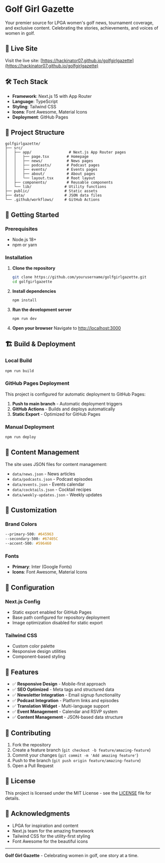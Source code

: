 # Golf Girl Gazette

Your premier source for LPGA women's golf news, tournament coverage, and exclusive content. Celebrating the stories, achievements, and voices of women in golf.

## 🚀 Live Site

Visit the live site: [https://hackinator07.github.io/golfgirlgazette](https://hackinator07.github.io/golfgirlgazette)

## 🛠️ Tech Stack

- **Framework**: Next.js 15 with App Router
- **Language**: TypeScript
- **Styling**: Tailwind CSS
- **Icons**: Font Awesome, Material Icons
- **Deployment**: GitHub Pages

## 📁 Project Structure

```
golfgirlgazette/
├── src/
│   ├── app/                 # Next.js App Router pages
│   │   ├── page.tsx        # Homepage
│   │   ├── news/           # News pages
│   │   ├── podcasts/       # Podcast pages
│   │   ├── events/         # Events pages
│   │   ├── about/          # About pages
│   │   └── layout.tsx      # Root layout
│   ├── components/         # Reusable components
│   └── lib/               # Utility functions
├── public/                # Static assets
├── data/                  # JSON data files
└── .github/workflows/     # GitHub Actions
```

## 🚀 Getting Started

### Prerequisites

- Node.js 18+
- npm or yarn

### Installation

1. **Clone the repository**
   ```bash
   git clone https://github.com/yourusername/golfgirlgazette.git
   cd golfgirlgazette
   ```

2. **Install dependencies**
   ```bash
   npm install
   ```

3. **Run the development server**
   ```bash
   npm run dev
   ```

4. **Open your browser**
   Navigate to [http://localhost:3000](http://localhost:3000)

## 🏗️ Build & Deployment

### Local Build
```bash
npm run build
```

### GitHub Pages Deployment

This project is configured for automatic deployment to GitHub Pages:

1. **Push to main branch** - Automatic deployment triggers
2. **GitHub Actions** - Builds and deploys automatically
3. **Static Export** - Optimized for GitHub Pages

### Manual Deployment
```bash
npm run deploy
```

## 📝 Content Management

The site uses JSON files for content management:

- `data/news.json` - News articles
- `data/podcasts.json` - Podcast episodes
- `data/events.json` - Events calendar
- `data/cocktails.json` - Cocktail recipes
- `data/weekly-updates.json` - Weekly updates

## 🎨 Customization

### Brand Colors
```css
--primary-500: #645963
--secondary-500: #67405C
--accent-500: #596460
```

### Fonts
- **Primary**: Inter (Google Fonts)
- **Icons**: Font Awesome, Material Icons

## 🔧 Configuration

### Next.js Config
- Static export enabled for GitHub Pages
- Base path configured for repository deployment
- Image optimization disabled for static export

### Tailwind CSS
- Custom color palette
- Responsive design utilities
- Component-based styling

## 📱 Features

- ✅ **Responsive Design** - Mobile-first approach
- ✅ **SEO Optimized** - Meta tags and structured data
- ✅ **Newsletter Integration** - Email signup functionality
- ✅ **Podcast Integration** - Platform links and episodes
- ✅ **Translation Widget** - Multi-language support
- ✅ **Event Management** - Calendar and RSVP system
- ✅ **Content Management** - JSON-based data structure

## 🤝 Contributing

1. Fork the repository
2. Create a feature branch (`git checkout -b feature/amazing-feature`)
3. Commit your changes (`git commit -m 'Add amazing feature'`)
4. Push to the branch (`git push origin feature/amazing-feature`)
5. Open a Pull Request

## 📄 License

This project is licensed under the MIT License - see the [LICENSE](LICENSE) file for details.

## 🙏 Acknowledgments

- LPGA for inspiration and content
- Next.js team for the amazing framework
- Tailwind CSS for the utility-first styling
- Font Awesome for the beautiful icons

---

**Golf Girl Gazette** - Celebrating women in golf, one story at a time.
